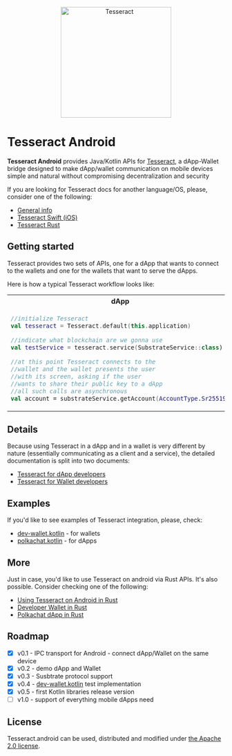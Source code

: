 <p align="center">
	<a href="http://tesseract.one/">
		<img alt="Tesseract" src ="./.github/logo-vert.svg" height=256/>
	</a>
</p>

# Tesseract Android

**Tesseract Android** provides Java/Kotlin APIs for [Tesseract](https://github.com/tesseract-one/), a dApp-Wallet bridge designed to make dApp/wallet communication on mobile devices simple and natural without compromising decentralization and security

If you are looking for Tesseract docs for another language/OS, please, consider one of the following:

* [General info](https://github.com/tesseract-one/)
* [Tesseract Swift (iOS)](https://github.com/tesseract-one/Tesseract.swift)
* [Tesseract Rust](https://github.com/tesseract-one/Tesseract.rs)

## Getting started

Tesseract provides two sets of APIs, one for a dApp that wants to connect to the wallets and one for the wallets that want to serve the dApps.

Here is how a typical Tesseract workflow looks like:

<table>
<tr>
<th> dApp </th>
<th> Wallet </th>
</tr>
<tr>
<td>

```kotlin
//initialize Tesseract
val tesseract = Tesseract.default(this.application)

//indicate what blockchain are we gonna use
val testService = tesseract.service(SubstrateService::class)

//at this point Tesseract connects to the
//wallet and the wallet presents the user
//with its screen, asking if the user
//wants to share their public key to a dApp
//all such calls are asynchronous
val account = substrateService.getAccount(AccountType.Sr25519)
```

</td>
<td>

```kotlin
//Inside the Wallet Tesseract serves requests
//from the dApps as long as the reference is kept alive
//save it somewhere in the Application instance
val tesseract = Tesseract
    .default() //start with default configuration
    .service(MySubstrateService())
//MySubstrateService instance methods
//will be called when a dApp asks for something
```

</td>
</tr>
</table>

## Details

Because using Tesseract in a dApp and in a wallet is very different by nature (essentially communicating as a client and a service), the detailed documentation is split into two documents:

* [Tesseract for dApp developers](./DAPP.MD)
* [Tesseract for Wallet developers](./WALLET.MD)

## Examples

If you'd like to see examples of Tesseract integration, please, check:

* [dev-wallet.kotlin](https://github.com/tesseract-one/dev-wallet.kotlin) - for wallets
* [polkachat.kotlin](https://github.com/tesseract-one/polkachat.kotlin) - for dApps

## More

Just in case, you'd like to use Tesseract on android via Rust APIs. It's also possible. Consider checking one of the following:

* [Using Tesseract on Android in Rust](./RUST.MD)
* [Developer Wallet in Rust](https://github.com/tesseract-one/dev-wallet)
* [Polkachat dApp in Rust](https://github.com/tesseract-one/polkachat.rs)

## Roadmap

* [x] v0.1 - IPC transport for Android - connect dApp/Wallet on the same device
* [x] v0.2 - demo dApp and Wallet
* [x] v0.3 - Susbtrate protocol support
* [x] v0.4 - [dev-wallet.kotlin](https://github.com/tesseract-one/dev-wallet.kotlin) test implementation
* [x] v0.5 - first Kotlin libraries release version
* [ ] v1.0 - support of everything mobile dApps need

## License

Tesseract.android can be used, distributed and modified under [the Apache 2.0 license](LICENSE).
